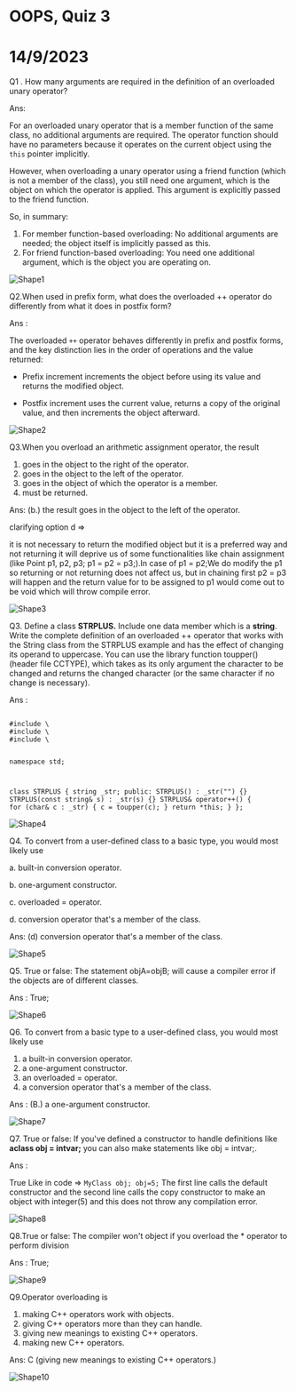 # **OOPS, Quiz 3**

# **14/9/2023**

Q1 . How many arguments are required in the definition of an overloaded unary operator?

Ans:

For an overloaded unary operator that is a member function of the same class, no additional arguments are required. The operator function should have no parameters because it operates on the current object using the `this` pointer implicitly.

However, when overloading a unary operator using a friend function (which is not a member of the class), you still need one argument, which is the object on which the operator is applied. This argument is explicitly passed to the friend function.

So, in summary:

1. For member function-based overloading: No additional arguments are needed; the object itself is implicitly passed as this.
2. For friend function-based overloading: You need one additional argument, which is the object you are operating on.

![Shape1](RackMultipart20230914-1-1h5i79_html_cb55ddb5edd60516.gif)

Q2.When used in prefix form, what does the overloaded ++ operator do differently from what it does in postfix form?

Ans :

The overloaded `++` operator behaves differently in prefix and postfix forms, and the key distinction lies in the order of operations and the value returned:

- Prefix increment increments the object before using its value and returns the modified object.

- Postfix increment uses the current value, returns a copy of the original value, and then increments the object afterward.

![Shape2](RackMultipart20230914-1-1h5i79_html_cb55ddb5edd60516.gif)

Q3.When you overload an arithmetic assignment operator, the result

1. goes in the object to the right of the operator.
2. goes in the object to the left of the operator.
3. goes in the object of which the operator is a member.
4. must be returned.

Ans: (b.) the result goes in the object to the left of the operator.

clarifying option d =\>

it is not necessary to return the modified object but it is a preferred way and not returning it will deprive us of some functionalities like chain assignment (like Point p1, p2, p3; p1 = p2 = p3;).In case of p1 = p2;We do modify the p1 so returning or not returning does not affect us, but in chaining first p2 = p3 will happen and the return value for to be assigned to p1 would come out to be void which will throw compile error.

![Shape3](RackMultipart20230914-1-1h5i79_html_cb55ddb5edd60516.gif)

Q3. Define a class **STRPLUS.** Include one data member which is a **string**. Write the complete definition of an overloaded ++ operator that works with the String class from the STRPLUS example and has the effect of changing its operand to uppercase. You can use the library function toupper() (header file CCTYPE), which takes as its only argument the character to be changed and returns the changed character (or the same character if no change is necessary).

Ans :

<code>
#include \<iostream\>
#include \<string\>
#include \<cctype\>

namespace std;

class STRPLUS {
    string \_str;
public:
    STRPLUS() : \_str("") {}
    STRPLUS(const string& s) : \_str(s) {}
    STRPLUS& operator++() {
        for (char& c : \_str) {
            c = toupper(c);
        }
        return \*this;
    }
};
</code>

![Shape4](RackMultipart20230914-1-1h5i79_html_cb55ddb5edd60516.gif)

Q4. To convert from a user-defined class to a basic type, you would most likely use

a. built-in conversion operator.

b. one-argument constructor.

c. overloaded = operator.

d. conversion operator that's a member of the class.

Ans: (d) conversion operator that's a member of the class.

![Shape5](RackMultipart20230914-1-1h5i79_html_cb55ddb5edd60516.gif)

Q5. True or false: The statement objA=objB; will cause a compiler error if the objects are of different classes.

Ans : True;

![Shape6](RackMultipart20230914-1-1h5i79_html_cb55ddb5edd60516.gif)

Q6. To convert from a basic type to a user-defined class, you would most likely use

1. a built-in conversion operator.
2. a one-argument constructor.
3. an overloaded = operator.
4. a conversion operator that's a member of the class.

Ans : (B.) a one-argument constructor.

![Shape7](RackMultipart20230914-1-1h5i79_html_cb55ddb5edd60516.gif)

Q7. True or false: If you've defined a constructor to handle definitions like **aclass obj = intvar;** you can also make statements like obj = intvar;.

Ans :

True
Like in code =\>
``
    MyClass obj;
    obj=5;
``
The first line calls the default constructor and the second line calls the copy constructor to make an object with integer(5) and this does not throw any compilation error.

![Shape8](RackMultipart20230914-1-1h5i79_html_cb55ddb5edd60516.gif)

Q8.True or false: The compiler won't object if you overload the \* operator to perform division

Ans : True;

![Shape9](RackMultipart20230914-1-1h5i79_html_cb55ddb5edd60516.gif)

Q9.Operator overloading is

1. making C++ operators work with objects.
2. giving C++ operators more than they can handle.
3. giving new meanings to existing C++ operators.
4. making new C++ operators.

Ans: C (giving new meanings to existing C++ operators.)

![Shape10](RackMultipart20230914-1-1h5i79_html_cb55ddb5edd60516.gif)
